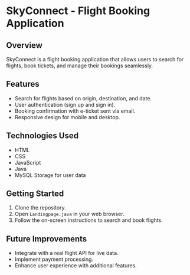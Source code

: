 # SkyConnect - Flight Booking Application

## Overview
SkyConnect is a flight booking application that allows users to search for flights, book tickets, and manage their bookings seamlessly.

## Features
- Search for flights based on origin, destination, and date.
- User authentication (sign up and sign in).
- Booking confirmation with e-ticket sent via email.
- Responsive design for mobile and desktop.

## Technologies Used
- HTML
- CSS
- JavaScript
- Java
- MySQL Storage for user data

## Getting Started
1. Clone the repository.
2. Open `Landingpage.java` in your web browser.
3. Follow the on-screen instructions to search and book flights.

## Future Improvements
- Integrate with a real flight API for live data.
- Implement payment processing.
- Enhance user experience with additional features.



